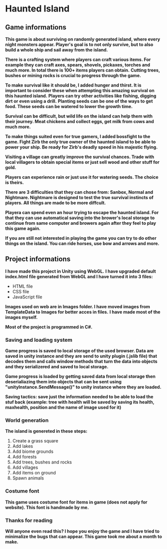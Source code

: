 # Haunted Island

## Game informations

**This game is about surviving on randomly generated island, where every night monsters appear. Player's goal is to not only survive, but to also build a whole ship and sail away from the island.**

**There is a crafting system where players can craft various items. For example they can craft axes, spears, shovels, pickaxes, torches and much more. In total there is 100+ items players can obtain.**
**Cutting trees, bushes or mining rocks is crucial to progress through the game.**

**To make survival like it should be, I added hunger and thirst. It is important to consider these when attempting this amazing survival on this haunted island.**
**Players can try other activities like fishing, digging dirt or even using a drill.**
**Planting seeds can be one of the ways to get food. These seeds can be watered to lower the growth time.**

**Survival can be difficult, but wild life on the island can help them with their journey. Meat chickens and collect eggs, get milk from cows and much more.**

**To make things suited even for true gamers, I added bossfight to the game. Fight Zirb the only true owner of the haunted island to be able to power your ship. Be ready for Zirb's deadly speed in his majestic flying.**

**Visiting a village can greatly improve the survival chances. Trade with local villagers to obtain special items or just sell wood and other stuff for gold.**

**Players can experience rain or just use it for watering seeds. The choice is theirs.**

**There are 3 difficulties that they can chose from: Sanbox, Normal and Nightmare. Nightmare is designed to test the true survival instincts of players. All things are made to be more diffcult.**

**Playera can spend even an hour trying to escape the haunted island. For that they can use automatical saving into the brower's local storage to continue from same computer and browers again after they feel to play this game again.**

**If you are still not interested in playing the game you can try to do other things on the island. You can ride horses, use bow and arrows and more.**

## Project informations

**I have made this project in Unity using WebGL.**
**I have upgraded default index.html file generated from WebGL and I have turned it into 3 files:**
- HTML file
- CSS file
- JavaScript file

**Images used on web are in Images folder. I have moved images from TemplateData to Images for better acces in files.**
**I have made most of the images myself.**

**Most of the project is programmed in C#.**

### Saving and loading system

**Game progress is saved to local storage of the used browser. Data are saved in unity instance and they are send to unity plugin (.jslib file) that decodes them and calls window methods that turn the data into objects and they serializered**
**and saved to local storage.**

**Game progress is loaded by getting saved data from local storage then deserialiazing them into objects that can be sent using "unityInstance.SendMessage()" to unity instance where they are loaded.**

**Saving tactics: save just the information needed to be able to load the stuf back (example: tree with health will be saved by saving its health, maxhealth, position and the name of image used for it)**

### World generation

**The island is genereted in these steps:**
1. Create a grass square
2. Add lakes
3. Add biome grounds
4. Add forests
5. Add trees, bushes and rocks
6. Add villages
7. Add items on ground
8. Spawn animals

### Costume font

**This game uses costume font for items in game (does not apply for website). This font is handmade by me.**

### Thanks for reading

**Will anyone even read this? I hope you enjoy the game and I have tried to minimalize the bugs that can appear. This game took me about a month to make.**







